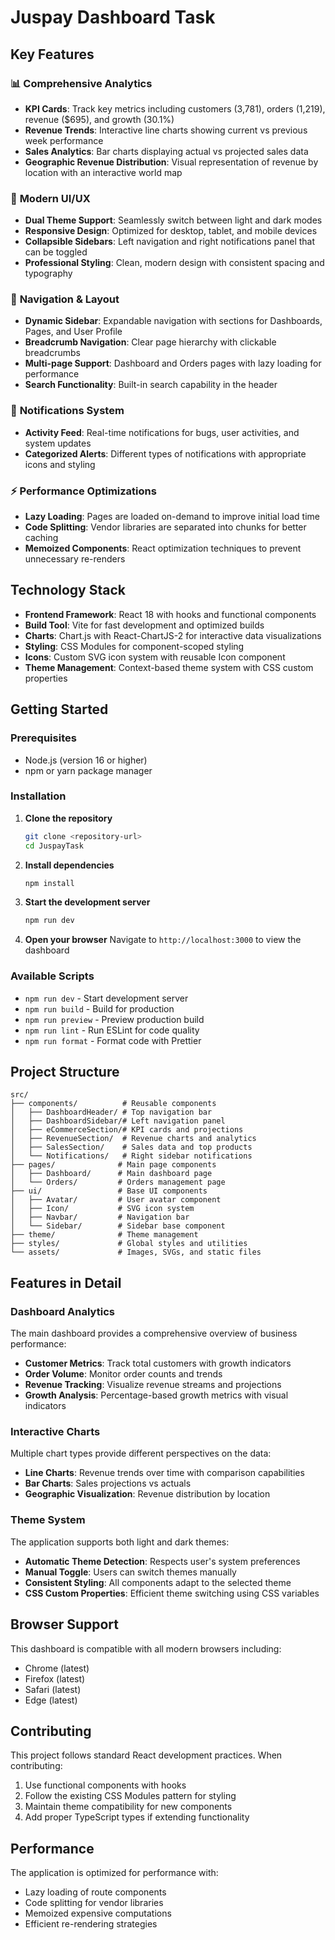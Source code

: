 # Juspay Dashboard Task

## Key Features

### 📊 **Comprehensive Analytics**

- **KPI Cards**: Track key metrics including customers (3,781), orders (1,219), revenue ($695), and growth (30.1%)
- **Revenue Trends**: Interactive line charts showing current vs previous week performance
- **Sales Analytics**: Bar charts displaying actual vs projected sales data
- **Geographic Revenue Distribution**: Visual representation of revenue by location with an interactive world map

### 🎨 **Modern UI/UX**

- **Dual Theme Support**: Seamlessly switch between light and dark modes
- **Responsive Design**: Optimized for desktop, tablet, and mobile devices
- **Collapsible Sidebars**: Left navigation and right notifications panel that can be toggled
- **Professional Styling**: Clean, modern design with consistent spacing and typography

### 🧭 **Navigation & Layout**

- **Dynamic Sidebar**: Expandable navigation with sections for Dashboards, Pages, and User Profile
- **Breadcrumb Navigation**: Clear page hierarchy with clickable breadcrumbs
- **Multi-page Support**: Dashboard and Orders pages with lazy loading for performance
- **Search Functionality**: Built-in search capability in the header

### 🔔 **Notifications System**

- **Activity Feed**: Real-time notifications for bugs, user activities, and system updates
- **Categorized Alerts**: Different types of notifications with appropriate icons and styling

### ⚡ **Performance Optimizations**

- **Lazy Loading**: Pages are loaded on-demand to improve initial load time
- **Code Splitting**: Vendor libraries are separated into chunks for better caching
- **Memoized Components**: React optimization techniques to prevent unnecessary re-renders

## Technology Stack

- **Frontend Framework**: React 18 with hooks and functional components
- **Build Tool**: Vite for fast development and optimized builds
- **Charts**: Chart.js with React-ChartJS-2 for interactive data visualizations
- **Styling**: CSS Modules for component-scoped styling
- **Icons**: Custom SVG icon system with reusable Icon component
- **Theme Management**: Context-based theme system with CSS custom properties

## Getting Started

### Prerequisites

- Node.js (version 16 or higher)
- npm or yarn package manager

### Installation

1. **Clone the repository**

   ```bash
   git clone <repository-url>
   cd JuspayTask
   ```

2. **Install dependencies**

   ```bash
   npm install
   ```

3. **Start the development server**

   ```bash
   npm run dev
   ```

4. **Open your browser**
   Navigate to `http://localhost:3000` to view the dashboard

### Available Scripts

- `npm run dev` - Start development server
- `npm run build` - Build for production
- `npm run preview` - Preview production build
- `npm run lint` - Run ESLint for code quality
- `npm run format` - Format code with Prettier

## Project Structure

```
src/
├── components/          # Reusable components
│   ├── DashboardHeader/ # Top navigation bar
│   ├── DashboardSidebar/# Left navigation panel
│   ├── eCommerceSection/# KPI cards and projections
│   ├── RevenueSection/  # Revenue charts and analytics
│   ├── SalesSection/    # Sales data and top products
│   └── Notifications/   # Right sidebar notifications
├── pages/              # Main page components
│   ├── Dashboard/      # Main dashboard page
│   └── Orders/         # Orders management page
├── ui/                 # Base UI components
│   ├── Avatar/         # User avatar component
│   ├── Icon/           # SVG icon system
│   ├── Navbar/         # Navigation bar
│   └── Sidebar/        # Sidebar base component
├── theme/              # Theme management
├── styles/             # Global styles and utilities
└── assets/             # Images, SVGs, and static files
```

## Features in Detail

### Dashboard Analytics

The main dashboard provides a comprehensive overview of business performance:

- **Customer Metrics**: Track total customers with growth indicators
- **Order Volume**: Monitor order counts and trends
- **Revenue Tracking**: Visualize revenue streams and projections
- **Growth Analysis**: Percentage-based growth metrics with visual indicators

### Interactive Charts

Multiple chart types provide different perspectives on the data:

- **Line Charts**: Revenue trends over time with comparison capabilities
- **Bar Charts**: Sales projections vs actuals
- **Geographic Visualization**: Revenue distribution by location

### Theme System

The application supports both light and dark themes:

- **Automatic Theme Detection**: Respects user's system preferences
- **Manual Toggle**: Users can switch themes manually
- **Consistent Styling**: All components adapt to the selected theme
- **CSS Custom Properties**: Efficient theme switching using CSS variables

## Browser Support

This dashboard is compatible with all modern browsers including:

- Chrome (latest)
- Firefox (latest)
- Safari (latest)
- Edge (latest)

## Contributing

This project follows standard React development practices. When contributing:

1. Use functional components with hooks
2. Follow the existing CSS Modules pattern for styling
3. Maintain theme compatibility for new components
4. Add proper TypeScript types if extending functionality

## Performance

The application is optimized for performance with:

- Lazy loading of route components
- Code splitting for vendor libraries
- Memoized expensive computations
- Efficient re-rendering strategies
